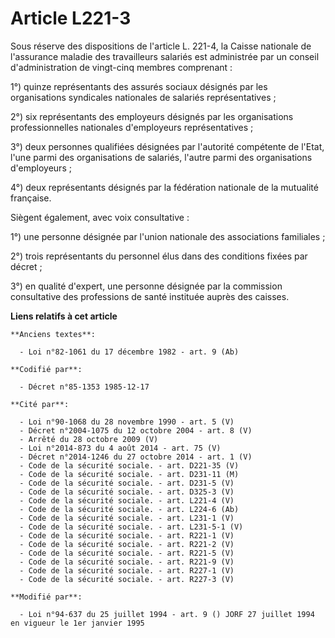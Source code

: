 # Article L221-3

Sous réserve des dispositions de l'article L. 221-4, la Caisse nationale de l'assurance maladie des travailleurs salariés est
administrée par un conseil d'administration de vingt-cinq membres comprenant   : 

1°) quinze représentants des assurés sociaux désignés par les organisations syndicales nationales de salariés
représentatives ; 

2°) six représentants des employeurs désignés par les organisations professionnelles nationales d'employeurs
représentatives ; 

3°) deux personnes qualifiées désignées par l'autorité compétente de l'Etat, l'une parmi des organisations de salariés,
l'autre parmi des organisations d'employeurs ; 

4°) deux représentants désignés par la fédération nationale de la mutualité française. 

Siègent également, avec voix consultative : 

1°) une personne désignée par l'union nationale des associations familiales ; 

2°) trois représentants du personnel élus dans des conditions fixées par décret ; 

3°) en qualité d'expert, une personne désignée par la commission consultative des professions de santé instituée auprès des
caisses.

**Liens relatifs à cet article**

	**Anciens textes**:

	  - Loi n°82-1061 du 17 décembre 1982 - art. 9 (Ab)

	**Codifié par**:

	  - Décret n°85-1353 1985-12-17

	**Cité par**:

	  - Loi n°90-1068 du 28 novembre 1990 - art. 5 (V)
	  - Décret n°2004-1075 du 12 octobre 2004 - art. 8 (V)
	  - Arrêté du 28 octobre 2009 (V)
	  - Loi n°2014-873 du 4 août 2014 - art. 75 (V)
	  - Décret n°2014-1246 du 27 octobre 2014 - art. 1 (V)
	  - Code de la sécurité sociale. - art. D221-35 (V)
	  - Code de la sécurité sociale. - art. D231-11 (M)
	  - Code de la sécurité sociale. - art. D231-5 (V)
	  - Code de la sécurité sociale. - art. D325-3 (V)
	  - Code de la sécurité sociale. - art. L221-4 (V)
	  - Code de la sécurité sociale. - art. L224-6 (Ab)
	  - Code de la sécurité sociale. - art. L231-1 (V)
	  - Code de la sécurité sociale. - art. L231-5-1 (V)
	  - Code de la sécurité sociale. - art. R221-1 (V)
	  - Code de la sécurité sociale. - art. R221-2 (V)
	  - Code de la sécurité sociale. - art. R221-5 (V)
	  - Code de la sécurité sociale. - art. R221-9 (V)
	  - Code de la sécurité sociale. - art. R227-1 (V)
	  - Code de la sécurité sociale. - art. R227-3 (V)

	**Modifié par**:

	  - Loi n°94-637 du 25 juillet 1994 - art. 9 () JORF 27 juillet 1994 en vigueur le 1er janvier 1995
